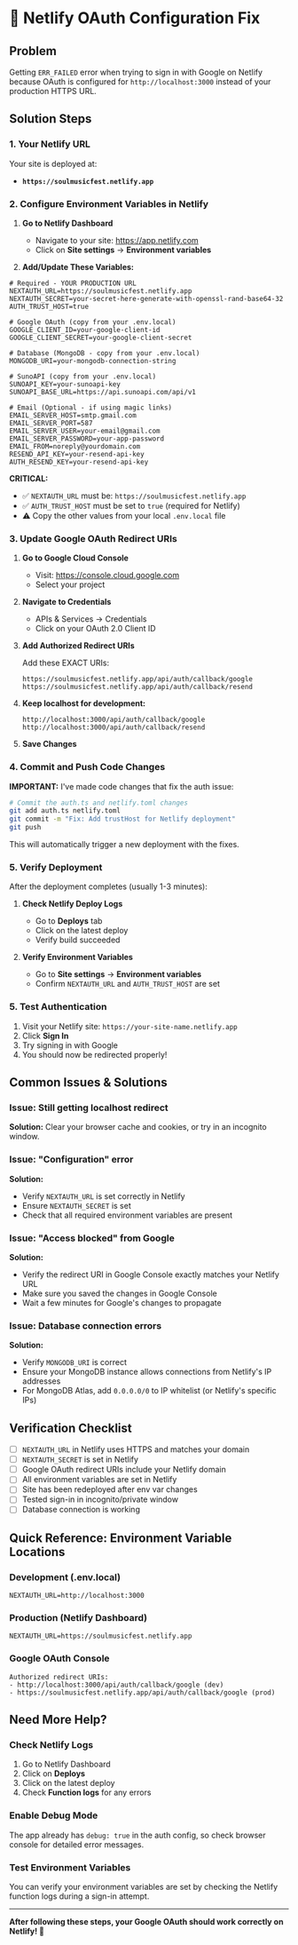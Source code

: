 # 🔧 Netlify OAuth Configuration Fix

## Problem
Getting `ERR_FAILED` error when trying to sign in with Google on Netlify because OAuth is configured for `http://localhost:3000` instead of your production HTTPS URL.

## Solution Steps

### 1. Your Netlify URL
Your site is deployed at:
- **`https://soulmusicfest.netlify.app`**

### 2. Configure Environment Variables in Netlify

1. **Go to Netlify Dashboard**
   - Navigate to your site: https://app.netlify.com
   - Click on **Site settings** → **Environment variables**

2. **Add/Update These Variables:**

```env
# Required - YOUR PRODUCTION URL
NEXTAUTH_URL=https://soulmusicfest.netlify.app
NEXTAUTH_SECRET=your-secret-here-generate-with-openssl-rand-base64-32
AUTH_TRUST_HOST=true

# Google OAuth (copy from your .env.local)
GOOGLE_CLIENT_ID=your-google-client-id
GOOGLE_CLIENT_SECRET=your-google-client-secret

# Database (MongoDB - copy from your .env.local)
MONGODB_URI=your-mongodb-connection-string

# SunoAPI (copy from your .env.local)
SUNOAPI_KEY=your-sunoapi-key
SUNOAPI_BASE_URL=https://api.sunoapi.com/api/v1

# Email (Optional - if using magic links)
EMAIL_SERVER_HOST=smtp.gmail.com
EMAIL_SERVER_PORT=587
EMAIL_SERVER_USER=your-email@gmail.com
EMAIL_SERVER_PASSWORD=your-app-password
EMAIL_FROM=noreply@yourdomain.com
RESEND_API_KEY=your-resend-api-key
AUTH_RESEND_KEY=your-resend-api-key
```

**CRITICAL:** 
- ✅ `NEXTAUTH_URL` must be: `https://soulmusicfest.netlify.app`
- ✅ `AUTH_TRUST_HOST` must be set to `true` (required for Netlify)
- ⚠️ Copy the other values from your local `.env.local` file

### 3. Update Google OAuth Redirect URIs

1. **Go to Google Cloud Console**
   - Visit: https://console.cloud.google.com
   - Select your project

2. **Navigate to Credentials**
   - APIs & Services → Credentials
   - Click on your OAuth 2.0 Client ID

3. **Add Authorized Redirect URIs**
   
   Add these EXACT URIs:
   ```
   https://soulmusicfest.netlify.app/api/auth/callback/google
   https://soulmusicfest.netlify.app/api/auth/callback/resend
   ```

4. **Keep localhost for development:**
   ```
   http://localhost:3000/api/auth/callback/google
   http://localhost:3000/api/auth/callback/resend
   ```

5. **Save Changes**

### 4. Commit and Push Code Changes

**IMPORTANT:** I've made code changes that fix the auth issue:

```bash
# Commit the auth.ts and netlify.toml changes
git add auth.ts netlify.toml
git commit -m "Fix: Add trustHost for Netlify deployment"
git push
```

This will automatically trigger a new deployment with the fixes.

### 5. Verify Deployment

After the deployment completes (usually 1-3 minutes):

1. **Check Netlify Deploy Logs**
   - Go to **Deploys** tab
   - Click on the latest deploy
   - Verify build succeeded

2. **Verify Environment Variables**
   - Go to **Site settings** → **Environment variables**
   - Confirm `NEXTAUTH_URL` and `AUTH_TRUST_HOST` are set

### 5. Test Authentication

1. Visit your Netlify site: `https://your-site-name.netlify.app`
2. Click **Sign In**
3. Try signing in with Google
4. You should now be redirected properly!

## Common Issues & Solutions

### Issue: Still getting localhost redirect
**Solution:** Clear your browser cache and cookies, or try in an incognito window.

### Issue: "Configuration" error
**Solution:** 
- Verify `NEXTAUTH_URL` is set correctly in Netlify
- Ensure `NEXTAUTH_SECRET` is set
- Check that all required environment variables are present

### Issue: "Access blocked" from Google
**Solution:**
- Verify the redirect URI in Google Console exactly matches your Netlify URL
- Make sure you saved the changes in Google Console
- Wait a few minutes for Google's changes to propagate

### Issue: Database connection errors
**Solution:**
- Verify `MONGODB_URI` is correct
- Ensure your MongoDB instance allows connections from Netlify's IP addresses
- For MongoDB Atlas, add `0.0.0.0/0` to IP whitelist (or Netlify's specific IPs)

## Verification Checklist

- [ ] `NEXTAUTH_URL` in Netlify uses HTTPS and matches your domain
- [ ] `NEXTAUTH_SECRET` is set in Netlify
- [ ] Google OAuth redirect URIs include your Netlify domain
- [ ] All environment variables are set in Netlify
- [ ] Site has been redeployed after env var changes
- [ ] Tested sign-in in incognito/private window
- [ ] Database connection is working

## Quick Reference: Environment Variable Locations

### Development (.env.local)
```env
NEXTAUTH_URL=http://localhost:3000
```

### Production (Netlify Dashboard)
```env
NEXTAUTH_URL=https://soulmusicfest.netlify.app
```

### Google OAuth Console
```
Authorized redirect URIs:
- http://localhost:3000/api/auth/callback/google (dev)
- https://soulmusicfest.netlify.app/api/auth/callback/google (prod)
```

## Need More Help?

### Check Netlify Logs
1. Go to Netlify Dashboard
2. Click on **Deploys**
3. Click on the latest deploy
4. Check **Function logs** for any errors

### Enable Debug Mode
The app already has `debug: true` in the auth config, so check browser console for detailed error messages.

### Test Environment Variables
You can verify your environment variables are set by checking the Netlify function logs during a sign-in attempt.

---

**After following these steps, your Google OAuth should work correctly on Netlify! 🎉**
